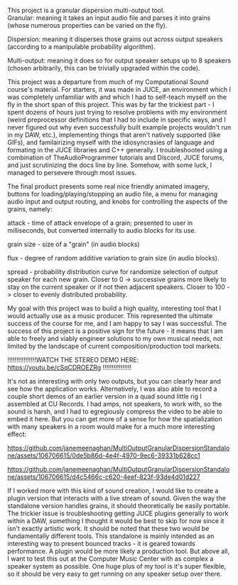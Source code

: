 This project is a granular dispersion multi-output tool.  
Granular: meaning it takes an input audio file and parses it into grains (whose numerous properties can be varied on the fly). 

Dispersion: meaning it disperses those grains out across output speakers (according to a manipulable probability algorithm). 

Multi-output: meaning it does so for output speaker setups up to 8 speakers (chosen arbitrarily, this can be trivially upgraded within the code). 

This project was a departure from much of my Computational Sound course's material. For starters, it was made in JUCE, an environment which I was completely unfamiliar with and which I had to self-teach myself on the fly in the short span of this project. This was by far the trickiest part - I spent dozens of hours just trying to resolve problems with my environment (weird preprocessor definitions that I had to include in specific ways, and I never figured out why even successfully built example projects wouldn't run in my DAW, etc.), implementing things that aren't natively supported (like GIFs), and familairizing myself with the idiosyncrasies of language and formating in the JUCE libraries and C++ generally. I troubleshooted using a combination of TheAudioProgrammer tutorials and Discord, JUCE forums, and  just scrutinizing the docs line by line. Somehow, with some luck, I managed to persevere through most issues.

The final product presents some real nice friendly animated imagery, buttons for loading/playing/stopping an audio file, a menu for managing audio input and output routing, and knobs for controlling the aspects of the grains, namely:

attack - time of attack envelope of a grain; presented to user in milliseconds, but converted internally to audio blocks for its use.

grain size - size of a "grain" (in audio blocks)

flux - degree of random additive variation to grain size (in audio blocks).

spread - probability distribution curve for randomize selection of output speaker for each new grain. Closer to 0 -> successive grains more likely to stay on the current speaker or if not then adjacent speakers. Closer to 100 -> closer to evenly distributed probability.

My goal with this project was to build a high quality, interesting tool that I would actually use as a music producer. This represented the ultimate success of the course for me, and I am happy to say I was successful. The success of this project is a positive sign for the future - it means that I am able to freely and viably engineer solutions to my own musical needs, not limited by the landscape of current composition/production tool markets.


!!!!!!!!!!!!!!!!WATCH THE STEREO DEMO HERE:
https://youtu.be/cSqCDROEZRg
!!!!!!!!!!!!!!!!

It's not as interesting with only two outputs, but you can clearly hear and see how the application works.
Alternatively, I was also able to record a couple short demos of an earlier version in a quad sound little rig I assembled at CU Records. I had amps, not speakers, to work with, so the sound is harsh, and I had to egregiously compress the video to be able to embed it here. But you can get more of a sense for how the spatialization with many speakers in a room would make for a much more interesting effect:

https://github.com/janemeenaghan/MultiOutputGranularDispersionStandalone/assets/106706615/0de5b86d-4e4f-4970-9ec6-39331b628cc1



https://github.com/janemeenaghan/MultiOutputGranularDispersionStandalone/assets/106706615/d4c5466c-c620-4eef-823f-93de4d01d227


If I worked more with this kind of sound creation, I would like to create a plugin version that interacts with a live stream of sound. Given the way the standalone version handles grains, it should theoretically be easily portable. The trickier issue is troubleshooting getting JUCE plugins generally to work within a DAW, something I thought it would be best to skip for now since it isn't exactly artistic work. It should be noted that these two would be fundamentally different tools. This standalone is mainly intended as an interesting way to present bounced tracks - it is geared towards performance. A plugin would be more likely a production tool. But above all, I want to test this out at the Computer Music Center with as complex a speaker system as possible. One huge plus of my tool is it's super flexible, so it should be very easy to get running on any speaker setup over there.


